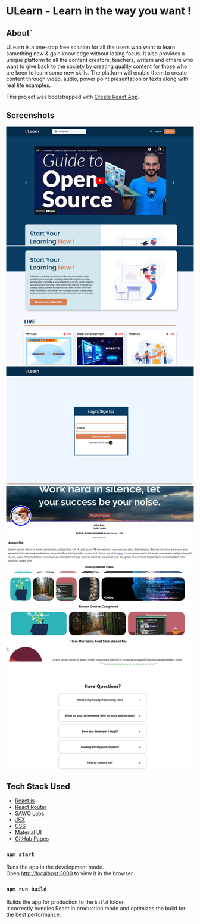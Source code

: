 # ULearn - Learn in the way you want !

## About`

ULearn is a one-stop free solution for all the users who want to learn something new & gain knowledge without losing focus. It also provides a unique platform to all the content creators, teachers, writers and others who want to give back to the society by creating quality content for those who are keen to learn some new skills. The platform will enable them to create content through video, audio, power point presentation or texts along with real life examples.

This project was bootstrapped with [Create React App](https://github.com/facebook/create-react-app).

## Screenshots

![image](./src/ScreenShots/ss1.png)
![image](./src/ScreenShots/ss2.png)
![image](./src/ScreenShots/ss3.png)
![image](./src/ScreenShots/ss4.png)
![image](./src/ScreenShots/ss5.png)
![image](./src/ScreenShots/ss6.png)

## Tech Stack Used
* [React.js](https://reactjs.org/docs/getting-started.html)
* [React Router](https://reactrouter.com)
* [SAWO Labs](https://sawolabs.com)
* [JSX](https://reactjs.org/docs/introducing-jsx.html)
* [CSS](https://developer.mozilla.org/en-US/docs/Learn/CSS)
* [Material UI](https://material-ui.com)
* [GitHub Pages](https://docs.github.com/en/free-pro-team@latest/github/working-with-github-pages)


### `npm start`

Runs the app in the development mode.\
Open [http://localhost:3000](http://localhost:3000) to view it in the browser.

### `npm run build`

Builds the app for production to the `build` folder.\
It correctly bundles React in production mode and optimizes the build for the best performance.

